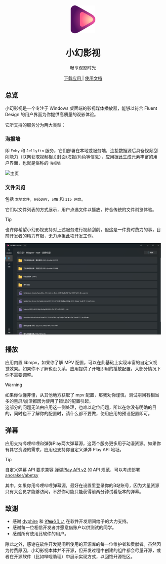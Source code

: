 <p align="center">
  <img src="assets/logo.svg" width="80" alt="Rodel Player logo" />
</p>

<div align="center">

# 小幻影视

畅享观影时光

<p align="center">
    <a title="Get From Microsoft Store" href="https://apps.microsoft.com/detail/9PFZCKRHW0BC?launch=true&mode=full" target="_blank">
    下载应用
    </a>
    |
    <a title="Document" href="https://player.richasy.net/overview" target="_blank">使用文档</a>
</p>

</div>

## 总览

小幻影视是一个专注于 Windows 桌面端的影视媒体播放器，能够以符合 Fluent Design 的用户界面为你提供高质量的观影体验。

它所支持的服务分为两大类型：

### 海报墙

即 `Emby` 和 `Jellyfin` 服务，它们部署在本地或服务端，连接数据源后具备视频刮削能力（联网获取视频相关封面/海报/角色等信息），应用据此生成元素丰富的用户界面，也就是俗称的 `海报墙`

![主页](./assets/home.png)

### 文件浏览

包括 `本地文件`，`WebDAV`，`SMB` 和 `115 网盘`。

它们以文件列表的方式展示，用户点选文件以播放，符合传统的文件浏览体验。

> [!TIP]
> 也许你希望小幻影视支持对上述服务进行视频刮削，但这是一件费时费力的事，目前开发者的精力有限，无力承担此项开发工作。

![主页](./assets/webdav-files.png)

## 播放

应用内置 libmpv，如果你了解 MPV 配置，可以在此基础上实现丰富的自定义视觉效果。如果你不了解也没关系，应用提供了开箱即用的播放配置，大部分情况下你不需要调整。

> [!Warning]
> 如果你似懂非懂，从其他地方获取了 mpv 配置，那我劝你谨慎。测试期间有相当多的黑屏/崩溃都因为使用了错误的配置引起。  
> 这部分的问题无法由应用这一侧处理，也难以定位问题，所以在你没有明确的目的，同时也不了解你的配置时，请什么都不要做，使用应用的预设配置即可。

## 弹幕

应用支持哔哩哔哩和弹弹Play两大弹幕源，这两个服务更多用于动漫资源。如果你有其它资源的需求，应用也支持你自定义弹弹 Play API 地址。

> [!Tip]
> 自定义弹幕 API 要求兼容 [弹弹Play API v2](https://api.dandanplay.net/swagger/index.html#/) 的 API 规范，可以考虑部署 [anoraker/abetsy](https://hub.docker.com/r/anoraker/abetsy)

其中，如果你用哔哩哔哩弹幕源，最好在设置里登录你的B站账号，因为大量资源只有大会员才能够访问，不然你可能只能获得前两分钟试看版本的弹幕。

## 致谢

- 感谢 [dyphire](https://github.com/dyphire) 和 [𝓒𝙝𝙞𝙠ōえい](https://t.me/FG_Radio_Station) 在软件开发期间给予的大力支持。
- 感谢每一位相信开发者并愿意借账户以供测试的同学。
- 感谢所有使用此软件的用户。

除此之外，感谢在软件开发期间所使用的开源库的每一位维护者和贡献者。虽然因为付费原因，小幻影视本体并不开源，但开发过程中创建的组件都会尽量开源，或者在开源软件（比如哔哩助理）中展示实现方式，以回馈开源社区。